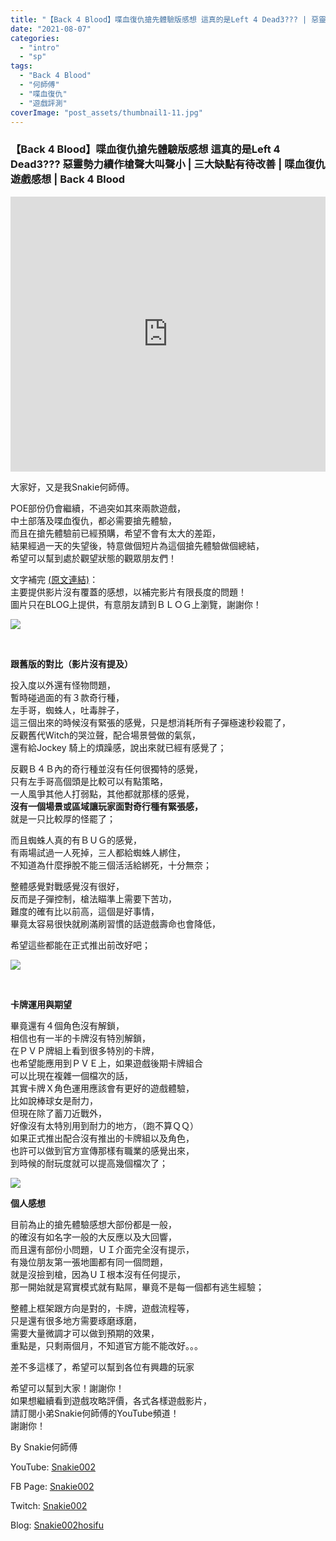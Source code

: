```yaml
---
title: "【Back 4 Blood】喋血復仇搶先體驗版感想 這真的是Left 4 Dead3??? | 惡靈勢力續作槍聲大叫聲小 | 三大缺點有待改善 | 喋血復仇 遊戲感想 | Back 4 Blood"
date: "2021-08-07"
categories: 
  - "intro"
  - "sp"
tags: 
  - "Back 4 Blood"
  - "何師傅"
  - "喋血復仇"
  - "遊戲評測"
coverImage: "post_assets/thumbnail1-11.jpg"
---
```


### 【Back 4 Blood】喋血復仇搶先體驗版感想 這真的是Left 4 Dead3??? 惡靈勢力續作槍聲大叫聲小 | 三大缺點有待改善 | 喋血復仇 遊戲感想 | Back 4 Blood

<iframe width="100%" height="440"src="https://www.youtube.com/embed/cRbu1uhhWgc"
  title="YouTube video player" frameborder="0" allow="accelerometer; autoplay;
  clipboard-write; encrypted-media; gyroscope; picture-in-picture; web-share"
  referrerpolicy="strict-origin-when-cross-origin" allowfullscreen></iframe>


大家好，又是我Snakie何師傅。  

  
POE部份仍會繼續，不過突如其來兩款遊戲，  
中土部落及喋血復仇，都必需要搶先體驗，  
而且在搶先體驗前已經預購，希望不會有太大的差距，  
結果經過一天的失望後，特意做個短片為這個搶先體驗做個總結，  
希望可以幫到處於觀望狀態的觀眾朋友們！  

  
文字補完 [(原文連結)](https://snakie002hosifu.blogspot.com/2021/08/065.html)：  
主要提供影片沒有覆蓋的感想，以補完影片有限長度的問題！  
圖片只在BLOG上提供，有意朋友請到ＢＬＯＧ上瀏覽，謝謝你！  

  
![](post_assets/back-4-blood-ridden-1-900x506-1.jpg)  

  
   

  
**跟舊版的對比（影片沒有提及）**  

  
投入度以外還有怪物問題，  
暫時碰過面的有３款奇行種，  
左手哥，蜘蛛人，吐毒胖子，  
這三個出來的時候沒有緊張的感覺，只是想消耗所有子彈極速秒殺罷了，  
反觀舊代Witch的哭泣聲，配合場景營做的氣氛，  
還有給Jockey 騎上的煩躁感，說出來就已經有感覺了；  

  
反觀Ｂ４Ｂ內的奇行種並沒有任何很獨特的感覺，  
只有左手哥高個頭是比較可以有點策略，  
一人風爭其他人打弱點，其他都就那樣的感覺，  
**沒有一個場景或區域讓玩家面對奇行種有緊張感，**  
就是一只比較厚的怪罷了；  

  
而且蜘蛛人真的有ＢＵＧ的感覺，  
有兩場試過一人死掉，三人都給蜘蛛人綁住，  
不知道為什麼掙脫不能三個活活給綁死，十分無奈；  

  
整體感覺對戰感覺沒有很好，  
反而是子彈控制，槍法瞄準上需要下苦功，  
難度的確有比以前高，這個是好事情，  
畢竟太容易很快就刷滿刷習慣的話遊戲壽命也會降低，  

  
希望這些都能在正式推出前改好吧；  

  
![](post_assets/4_Back-4-Blood-Closed-Alpha-B4B-Alpha-Features-steamlists-com-1024x593.jpg)  

  
   

  
**卡牌運用與期望**  

  
畢竟還有４個角色沒有解鎖，  
相信也有一半的卡牌沒有特別解鎖，  
在ＰＶＰ牌組上看到很多特別的卡牌，  
也希望能應用到ＰＶＥ上，如果遊戲後期卡牌組合  
可以比現在複雜一個檔次的話，  
其實卡牌Ｘ角色運用應該會有更好的遊戲體驗，  
比如說棒球女是耐力，  
但現在除了蓄刀近戰外，  
好像沒有太特別用到耐力的地方，（跑不算ＱＱ）  
如果正式推出配合沒有推出的卡牌組以及角色，  
也許可以做到官方宣傳那樣有職業的感覺出來，  
到時候的耐玩度就可以提高幾個檔次了；  

  
![](post_assets/download-1.jpg)  

  
**個人感想**  

  
目前為止的搶先體驗感想大部份都是一般，  
的確沒有如名字一般的大反應以及大回響，  
而且還有部份小問題，ＵＩ介面完全沒有提示，  
有幾位朋友第一張地圖都有同一個問題，  
就是沒撿到槍，因為ＵＩ根本沒有任何提示，  
那一開始就是寫實模式就有點屌，畢竟不是每一個都有逃生經驗；  

  
整體上框架跟方向是對的，卡牌，遊戲流程等，  
只是還有很多地方需要琢磨琢磨，  
需要大量微調才可以做到預期的效果，  
重點是，只剩兩個月，不知道官方能不能改好。。。  

  
差不多這樣了，希望可以幫到各位有興趣的玩家  

  
希望可以幫到大家！謝謝你！  
如果想繼續看到遊戲攻略評價，各式各樣遊戲影片，  
請訂閱小弟Snakie何師傅的YouTube頻道！  
謝謝你！  

  
By Snakie何師傅  

  
YouTube: [Snakie002](https://www.youtube.com/c/Snakie002/)  

  
FB Page: [Snakie002](https://www.facebook.com/Snakie002/)  

  
Twitch: [Snakie002](https://www.twitch.tv/snakie002/)  

  
Blog: [Snakie002hosifu](https://snakie002hosifu.blog/)
